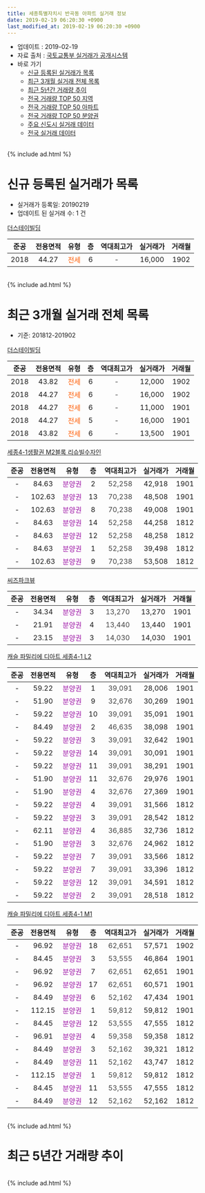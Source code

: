 ```yaml
---
title: 세종특별자치시 반곡동 아파트 실거래 정보
date: 2019-02-19 06:20:30 +0900
last_modified_at: 2019-02-19 06:20:30 +0900
---
```


* 업데이트 : 2019-02-19
* 자료 출처 : [국토교통부 실거래가 공개시스템](http://rt.molit.go.kr)
* 바로 가기
    * [신규 등록된 실거래가 목록](#신규-등록된-실거래가-목록)
    * [최근 3개월 실거래 전체 목록](#최근-3개월-실거래-전체-목록)
    * [최근 5년간 거래량 추이](#최근-5년간-거래량-추이)
    * [전국 거래량 TOP 50 지역](https://ayogom.github.io/apt-trade-info/최근-3개월-전국에서-가장-거래가-많이-발생한-지역)
    * [전국 거래량 TOP 50 아파트](https://ayogom.github.io/apt-trade-info/최근-3개월-전국에서-가장-거래가-많이-발생한-아파트)
    * [전국 거래량 TOP 50 분양권](https://ayogom.github.io/apt-trade-info/최근-3개월-전국에서-가장-거래가-많이-발생한-분양권)
    * [주요 신도시 실거래 데이터](https://ayogom.github.io/apt-trade-info/주요-신도시)
    * [전국 실거래 데이터](https://ayogom.github.io/apt-trade-info/전국)
<br>
{% include ad.html %}
<br>

# 신규 등록된 실거래가 목록
* 실거래가 등록일: 20190219
* 업데이트 된 실거래 수: 1 건


[더스테이빌딩](https://search.naver.com/search.naver?query=%EC%84%B8%EC%A2%85%ED%8A%B9%EB%B3%84%EC%9E%90%EC%B9%98%EC%8B%9C+%EB%B0%98%EA%B3%A1%EB%8F%99+%EB%8D%94%EC%8A%A4%ED%85%8C%EC%9D%B4%EB%B9%8C%EB%94%A9)

|준공|전용면적|유형|층|역대최고가|실거래가|거래월|
|:---:|:---:|:---:|:---:|:---:|:---:|:---:|
|2018|44.27|<span style="color:#ff5a00">전세</span>|6|<span style="color:#444444">-</span>|16,000|1902|


<br>
{% include ad.html %}
<br>

# 최근 3개월 실거래 전체 목록
* 기준: 201812-201902


[더스테이빌딩](https://search.naver.com/search.naver?query=%EC%84%B8%EC%A2%85%ED%8A%B9%EB%B3%84%EC%9E%90%EC%B9%98%EC%8B%9C+%EB%B0%98%EA%B3%A1%EB%8F%99+%EB%8D%94%EC%8A%A4%ED%85%8C%EC%9D%B4%EB%B9%8C%EB%94%A9)

|준공|전용면적|유형|층|역대최고가|실거래가|거래월|
|:---:|:---:|:---:|:---:|:---:|:---:|:---:|
|2018|43.82|<span style="color:#ff5a00">전세</span>|6|<span style="color:#444444">-</span>|12,000|1902|
|2018|44.27|<span style="color:#ff5a00">전세</span>|6|<span style="color:#444444">-</span>|16,000|1902|
|2018|44.27|<span style="color:#ff5a00">전세</span>|6|<span style="color:#444444">-</span>|11,000|1901|
|2018|44.27|<span style="color:#ff5a00">전세</span>|5|<span style="color:#444444">-</span>|16,000|1901|
|2018|43.82|<span style="color:#ff5a00">전세</span>|6|<span style="color:#444444">-</span>|13,500|1901|

[세종4-1생활권 M2블록 리슈빌수자인](https://search.naver.com/search.naver?query=%EC%84%B8%EC%A2%85%ED%8A%B9%EB%B3%84%EC%9E%90%EC%B9%98%EC%8B%9C+%EB%B0%98%EA%B3%A1%EB%8F%99+%EC%84%B8%EC%A2%854-1%EC%83%9D%ED%99%9C%EA%B6%8C+M2%EB%B8%94%EB%A1%9D+%EB%A6%AC%EC%8A%88%EB%B9%8C%EC%88%98%EC%9E%90%EC%9D%B8)

|준공|전용면적|유형|층|역대최고가|실거래가|거래월|
|:---:|:---:|:---:|:---:|:---:|:---:|:---:|
|-|84.63|<span style="color:#9C11A5">분양권</span>|2|<span style="color:#444444">52,258</span>|42,918|1901|
|-|102.63|<span style="color:#9C11A5">분양권</span>|13|<span style="color:#444444">70,238</span>|48,508|1901|
|-|102.63|<span style="color:#9C11A5">분양권</span>|8|<span style="color:#444444">70,238</span>|49,008|1901|
|-|84.63|<span style="color:#9C11A5">분양권</span>|14|<span style="color:#444444">52,258</span>|44,258|1812|
|-|84.63|<span style="color:#9C11A5">분양권</span>|12|<span style="color:#444444">52,258</span>|48,258|1812|
|-|84.63|<span style="color:#9C11A5">분양권</span>|1|<span style="color:#444444">52,258</span>|39,498|1812|
|-|102.63|<span style="color:#9C11A5">분양권</span>|9|<span style="color:#444444">70,238</span>|53,508|1812|

[씨즈파크뷰](https://search.naver.com/search.naver?query=%EC%84%B8%EC%A2%85%ED%8A%B9%EB%B3%84%EC%9E%90%EC%B9%98%EC%8B%9C+%EB%B0%98%EA%B3%A1%EB%8F%99+%EC%94%A8%EC%A6%88%ED%8C%8C%ED%81%AC%EB%B7%B0)

|준공|전용면적|유형|층|역대최고가|실거래가|거래월|
|:---:|:---:|:---:|:---:|:---:|:---:|:---:|
|-|34.34|<span style="color:#9C11A5">분양권</span>|3|<span style="color:#444444">13,270</span>|13,270|1901|
|-|21.91|<span style="color:#9C11A5">분양권</span>|4|<span style="color:#444444">13,440</span>|13,440|1901|
|-|23.15|<span style="color:#9C11A5">분양권</span>|3|<span style="color:#444444">14,030</span>|14,030|1901|

[캐슬 파밀리에 디아트 세종4-1 L2](https://search.naver.com/search.naver?query=%EC%84%B8%EC%A2%85%ED%8A%B9%EB%B3%84%EC%9E%90%EC%B9%98%EC%8B%9C+%EB%B0%98%EA%B3%A1%EB%8F%99+%EC%BA%90%EC%8A%AC+%ED%8C%8C%EB%B0%80%EB%A6%AC%EC%97%90+%EB%94%94%EC%95%84%ED%8A%B8+%EC%84%B8%EC%A2%854-1+L2)

|준공|전용면적|유형|층|역대최고가|실거래가|거래월|
|:---:|:---:|:---:|:---:|:---:|:---:|:---:|
|-|59.22|<span style="color:#9C11A5">분양권</span>|1|<span style="color:#444444">39,091</span>|28,006|1901|
|-|51.90|<span style="color:#9C11A5">분양권</span>|9|<span style="color:#444444">32,676</span>|30,269|1901|
|-|59.22|<span style="color:#9C11A5">분양권</span>|10|<span style="color:#444444">39,091</span>|35,091|1901|
|-|84.49|<span style="color:#9C11A5">분양권</span>|2|<span style="color:#444444">46,635</span>|38,098|1901|
|-|59.22|<span style="color:#9C11A5">분양권</span>|3|<span style="color:#444444">39,091</span>|32,642|1901|
|-|59.22|<span style="color:#9C11A5">분양권</span>|14|<span style="color:#444444">39,091</span>|30,091|1901|
|-|59.22|<span style="color:#9C11A5">분양권</span>|11|<span style="color:#444444">39,091</span>|38,291|1901|
|-|51.90|<span style="color:#9C11A5">분양권</span>|11|<span style="color:#444444">32,676</span>|29,976|1901|
|-|51.90|<span style="color:#9C11A5">분양권</span>|4|<span style="color:#444444">32,676</span>|27,369|1901|
|-|59.22|<span style="color:#9C11A5">분양권</span>|4|<span style="color:#444444">39,091</span>|31,566|1812|
|-|59.22|<span style="color:#9C11A5">분양권</span>|3|<span style="color:#444444">39,091</span>|28,542|1812|
|-|62.11|<span style="color:#9C11A5">분양권</span>|4|<span style="color:#444444">36,885</span>|32,736|1812|
|-|51.90|<span style="color:#9C11A5">분양권</span>|3|<span style="color:#444444">32,676</span>|24,962|1812|
|-|59.22|<span style="color:#9C11A5">분양권</span>|7|<span style="color:#444444">39,091</span>|33,566|1812|
|-|59.22|<span style="color:#9C11A5">분양권</span>|7|<span style="color:#444444">39,091</span>|33,396|1812|
|-|59.22|<span style="color:#9C11A5">분양권</span>|12|<span style="color:#444444">39,091</span>|34,591|1812|
|-|59.22|<span style="color:#9C11A5">분양권</span>|2|<span style="color:#444444">39,091</span>|28,518|1812|

[캐슬 파밀리에 디아트 세종4-1 M1](https://search.naver.com/search.naver?query=%EC%84%B8%EC%A2%85%ED%8A%B9%EB%B3%84%EC%9E%90%EC%B9%98%EC%8B%9C+%EB%B0%98%EA%B3%A1%EB%8F%99+%EC%BA%90%EC%8A%AC+%ED%8C%8C%EB%B0%80%EB%A6%AC%EC%97%90+%EB%94%94%EC%95%84%ED%8A%B8+%EC%84%B8%EC%A2%854-1+M1)

|준공|전용면적|유형|층|역대최고가|실거래가|거래월|
|:---:|:---:|:---:|:---:|:---:|:---:|:---:|
|-|96.92|<span style="color:#9C11A5">분양권</span>|18|<span style="color:#444444">62,651</span>|57,571|1902|
|-|84.45|<span style="color:#9C11A5">분양권</span>|3|<span style="color:#444444">53,555</span>|46,864|1901|
|-|96.92|<span style="color:#9C11A5">분양권</span>|7|<span style="color:#444444">62,651</span>|62,651|1901|
|-|96.92|<span style="color:#9C11A5">분양권</span>|17|<span style="color:#444444">62,651</span>|60,571|1901|
|-|84.49|<span style="color:#9C11A5">분양권</span>|6|<span style="color:#444444">52,162</span>|47,434|1901|
|-|112.15|<span style="color:#9C11A5">분양권</span>|1|<span style="color:#444444">59,812</span>|59,812|1901|
|-|84.45|<span style="color:#9C11A5">분양권</span>|12|<span style="color:#444444">53,555</span>|47,555|1812|
|-|96.91|<span style="color:#9C11A5">분양권</span>|4|<span style="color:#444444">59,358</span>|59,358|1812|
|-|84.49|<span style="color:#9C11A5">분양권</span>|3|<span style="color:#444444">52,162</span>|39,321|1812|
|-|84.49|<span style="color:#9C11A5">분양권</span>|11|<span style="color:#444444">52,162</span>|43,747|1812|
|-|112.15|<span style="color:#9C11A5">분양권</span>|1|<span style="color:#444444">59,812</span>|59,812|1812|
|-|84.45|<span style="color:#9C11A5">분양권</span>|11|<span style="color:#444444">53,555</span>|47,555|1812|
|-|84.49|<span style="color:#9C11A5">분양권</span>|12|<span style="color:#444444">52,162</span>|52,162|1812|


<br>
{% include ad.html %}
<br>

# 최근 5년간 거래량 추이


<div style="width:100%;">
    <canvas id="deal_progress" height="200"></canvas>
</div>

<script>
new Chart(document.getElementById("deal_progress"), {
    type: 'line',
    data: {
        labels: ['201402','201403','201404','201405','201406','201407','201408','201409','201410','201411','201412','201501','201502','201503','201504','201505','201506','201507','201508','201509','201510','201511','201512','201601','201602','201603','201604','201605','201606','201607','201608','201609','201610','201611','201612','201701','201702','201703','201704','201705','201706','201707','201708','201709','201710','201711','201712','201801','201802','201803','201804','201805','201806','201807','201808','201809','201810','201811','201812','201901','201902'],
        datasets: [{
            label: '매매',
            pointRadius: 1,
            data: [0, 0, 0, 0, 0, 0, 0, 0, 0, 0, 0, 0, 0, 0, 0, 0, 0, 0, 0, 0, 0, 0, 0, 0, 0, 0, 0, 0, 0, 0, 0, 0, 0, 0, 0, 0, 0, 0, 0, 0, 0, 0, 0, 0, 0, 0, 0, 6, 10, 13, 19, 9, 14, 6, 5, 9, 15, 17, 19, 20, 1],
            borderColor: "rgba(255, 201, 14, 1)",
            backgroundColor: "rgba(255, 201, 14, 0.5)",
            fill: false,
            lineTension: 0
        },{
            label: '전월세',
            pointRadius: 1,
            data: [0, 0, 0, 0, 0, 0, 0, 0, 0, 0, 0, 0, 0, 0, 0, 0, 0, 0, 0, 0, 0, 0, 0, 0, 0, 0, 0, 0, 0, 0, 0, 0, 0, 0, 0, 0, 0, 0, 0, 0, 0, 0, 0, 0, 0, 0, 0, 0, 0, 0, 0, 0, 0, 0, 0, 0, 0, 1, 0, 3, 2],
            borderColor: "rgba(0, 141, 185, 1)",
            backgroundColor: "rgba(0, 141, 185, 0.5)",
            fill: false,
            lineTension: 0
        }
        ]
    },
    options: {
        responsive: true,
        title: {
            display: false
        },
        tooltips: {
            mode: 'index',
            intersect: false
        },
        hover: {
            mode: 'nearest',
            intersect: true
        },
        scales: {
            xAxes: [{
                display: true,
                scaleLabel: {
                    display: true,
                    labelString: '년/월'
                }
            }],
            yAxes: [{
                display: true,
                ticks: {
                    suggestedMin: 0,
                },
                scaleLabel: {
                    display: true,
                    labelString: '실거래 수'
                }
            }]
        }
    }
});

</script>


<br>
{% include ad.html %}
<br>

